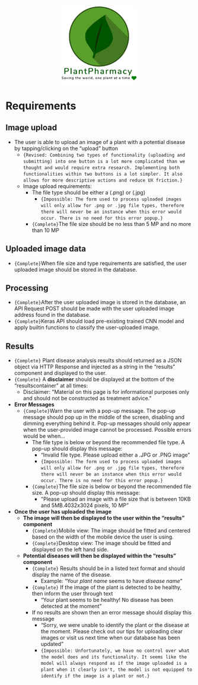 <p align="center">
    <img src="../PPorg/Images/logo.png" width="40%">
</p>

# Requirements

## Image upload
- The user is able to upload an image of a plant with a potential disease by tapping/clicking on the “upload” button
    - ``{Revised: Combining two types of functionality (uploading and submitting) into one button is a lot more complicated than we thought and would require extra research. Implementing both functionalities within two buttons is a lot simpler. It also allows for more descriptive actions and reduce UX friction.}``
    - Image upload requirements:
        - The file type should be either a (.png) or (.jpg)
            - ``{Impossible: The form used to process uploaded images will only allow for .png or .jpg file types, therefore there will never be an instance when this error would occur. There is no need for this error popup.}``
        - ``{Complete}``The file size should be no less than 5 MP and no more than 10 MP

## Uploaded image data
- ``{Complete}``When file size and type requirements are satisfied, the user uploaded image should be stored in the database.

## Processing
- ``{Complete}``After the user uploaded image is stored in the database,  an API Request POST should be made with the user uploaded image address found in the database.
- ``{Complete}``Keras API should load pre-existing trained CNN model and apply builtin functions to classify the user-uploaded image.

## Results
- ``{Complete}`` Plant disease analysis results should returned as a JSON object via HTTP Response and injected as a string in the “results” component and displayed to the user.
- ``{Complete}`` A __disclaimer__ should be displayed at the bottom of the “resultscontainer" at all times:
    - Disclaimer: "Material on this page is for informational purposes only and should not be constructed as treatment advice."
- __Error Messages__
    - ``{Complete}``Warn the user with a pop-up message. The pop-up message should pop up in the middle of the screen, disabling and dimming everything behind it. Pop-up messages should only appear when the user-provided image cannot be processed. Possible errors would be when…
        - The file type is below or beyond the recommended file type. A pop-up should display this message: 
            - “Invalid file type. Please upload either a .JPG or .PNG image”
            - ``{Impossible: The form used to process uploaded images will only allow for .png or .jpg file types, therefore there will never be an instance when this error would occur. There is no need for this error popup.}``
        - ``{Complete}``The file size is below or beyond the recommended file size. A pop-up should display this message: 
            - "Please upload an image with a file size that is between 10KB and 5MB.4032x3024 pixels, 10 MP”
- __Once the user has uploaded the image__
    - __The image will then be displayed to the user within the “results” component__
        - ``{Complete}``Mobile view: The image should be fitted and centered based on the width of the mobile device the user is using. 
        - ``{Complete}``Desktop view: The image should be fitted and displayed on the left hand side. 
    - __Potential diseases will then be displayed within the “results” component__
        - ``{Complete}`` Results should be in a listed text format and should display the name of the disease.
            - Example: “Your _plant name_ seems to have _disease name_”
        -  ``{Complete}`` If the image of the plant is detected to be healthy, then inform the user through text
            - “Your plant seems to be healthy! No disease has been detected at the moment”
        - If no results are shown then an error message should display this message
            - “Sorry, we were unable to identify the plant or the disease at the moment. Please check out our tips for uploading clear images or visit us next time when our database has been updated”
            - ``{Impossible: Unfortunately, we have no control over what the model does and its functionality. It seems like the model will always respond as if the image uploaded is a plant when it clearly isn't, the model is not equipped to identify if the image is a plant or not.}``

